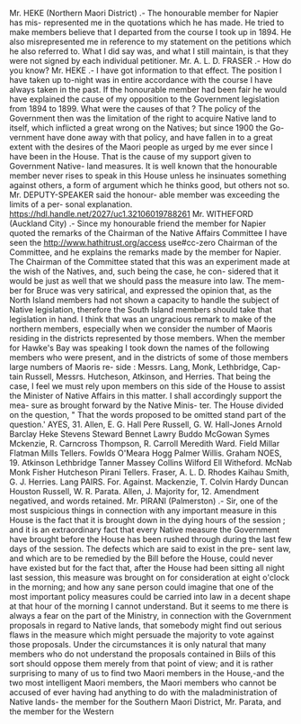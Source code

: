 Mr. HEKE (Northern Maori District) .- The honourable member for Napier has mis- represented me in the quotations which he has made. He tried to make members believe that I departed from the course I took up in 1894. He also misrepresented me in reference to my statement on the petitions which he also referred to. What I did say was, and what I still maintain, is that they were not signed by each individual petitioner. Mr. A. L. D. FRASER .- How do you know? Mr. HEKE .- I have got information to that effect. The position I have taken up to-night was in entire accordance with the course I have always taken in the past. If the honourable member had been fair he would have explained the cause of my opposition to the Government legislation from 1894 to 1899. What were the causes of that ? The policy of the Government then was the limitation of the right to acquire Native land to itself, which inflicted a great wrong on the Natives; but since 1900 the Go- vernment have done away with that policy, and have fallen in to a great extent with the desires of the Maori people as urged by me ever since I have been in the House. That is the cause of my support given to Government Native- land measures. It is well known that the honourable member never rises to speak in this House unless he insinuates something against others, a form of argument which he thinks good, but others not so. Mr. DEPUTY-SPEAKER said the honour- able member was exceeding the limits of a per- sonal explanation. https://hdl.handle.net/2027/uc1.32106019788261 Mr. WITHEFORD (Auckland City) .- Since my honourable friend the member for Napier quoted the remarks of the Chairman of the Native Affairs Committee I have seen the http://www.hathitrust.org/access use#cc-zero Chairman of the Committee, and he explains the remarks made by the member for Napier. The Chairman of the Committee stated that this was an experiment made at the wish of the Natives, and, such being the case, he con- sidered that it would be just as well that we should pass the measure into law. The mem- ber for Bruce was very satirical, and expressed the opinion that, as the North Island members had not shown a capacity to handle the subject of Native legislation, therefore the South Island members should take that legislation in hand. I think that was an ungracious remark to make of the northern members, especially when we consider the number of Maoris residing in the districts represented by those members. When the member for Hawke's Bay was speaking I took down the names of the following members who were present, and in the districts of some of those members large numbers of Maoris re- side : Messrs. Lang, Monk, Lethbridge, Cap- tain Russell, Messrs. Hutcheson, Atkinson, and Herries. That being the case, I feel we must rely upon members on this side of the House to assist the Minister of Native Affairs in this matter. I shall accordingly support the mea- sure as brought forward by the Native Minis- ter. The House divided on the question, " That the words proposed to be omitted stand part of the question.' AYES, 31. Allen, E. G. Hall Pere Russell, G. W. Hall-Jones Arnold Barclay Heke Stevens Steward Bennet Lawry Buddo McGowan Symes Mckenzie, R. Carncross Thompson, R. Carroll Meredith Ward. Field Millar Flatman Mills Tellers. Fowlds O'Meara Hogg Palmer Willis. Graham NOES, 19. Atkinson Lethbridge Tanner Massey Collins Wilford Ell Witheford. McNab Monk Fisher Hutcheson Pirani Tellers. Fraser, A. L. D. Rhodes Kaihau Smith, G. J. Herries. Lang PAIRS. For. Against. Mackenzie, T. Colvin Hardy Duncan Houston Russell, W. R. Parata. Allen, J. Majority for, 12. Amendment negatived, and words retained. Mr. PIRANI (Palmerston) .- Sir, one of the most suspicious things in connection with any important measure in this House is the fact that it is brought down in the dying hours of the session ; and it is an extraordinary fact that every Native measure the Government have brought before the House has been rushed through during the last few days of the session. The defects which are said to exist in the pre- sent law, and which are to be remedied by the Bill before the House, could never have existed but for the fact that, after the House had been sitting all night last session, this measure was brought on for consideration at eight o'clock in the morning; and how any sane person could imagine that one of the most important policy measures could be carried into law in a decent shape at that hour of the morning I cannot understand. But it seems to me there is always a fear on the part of the Ministry, in connection with the Government proposals in regard to Native lands, that somebody might find out serious flaws in the measure which might persuade the majority to vote against those proposals. Under the circumstances it is only natural that many members who do not understand the proposals contained in Biils of this sort should oppose them merely from that point of view; and it is rather surprising to many of us to find two Maori members in the House,-and the two most intelligent Maori members, the Maori members who cannot be accused of ever having had anything to do with the maladministration of Native lands- the member for the Southern Maori District, Mr. Parata, and the member for the Western 